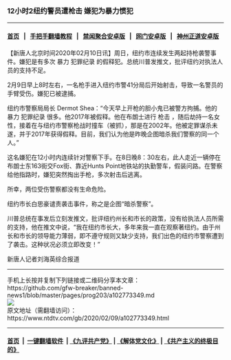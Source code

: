 ### 12小时2纽约警员遭枪击 嫌犯为暴力惯犯
------------------------

#### [首页](https://github.com/gfw-breaker/banned-news1/blob/master/README.md) &nbsp;&nbsp;|&nbsp;&nbsp; [手把手翻墙教程](https://github.com/gfw-breaker/guides/wiki) &nbsp;&nbsp;|&nbsp;&nbsp; [禁闻聚合安卓版](https://github.com/gfw-breaker/bn-android) &nbsp;&nbsp;|&nbsp;&nbsp; [网门安卓版](https://github.com/oGate2/oGate) &nbsp;&nbsp;|&nbsp;&nbsp; [神州正道安卓版](https://github.com/SzzdOgate/update) 



<div><div class="post_content" itemprop="articleBody">
 <p>
  【新唐人北京时间2020年02月10日讯】周日，纽约市连续发生两起持枪袭警事件。嫌犯是有多次
  <ok href="https://www.ntdtv.com/gb/暴力.htm">
   暴力
  </ok>
  <ok href="https://www.ntdtv.com/gb/犯罪纪录.htm">
   犯罪纪录
  </ok>
  的假释犯。总统川普发推文，批评纽约对执法人员的支持不足。
 </p>
 <p>
  2月9日早上8时左右，一名枪手进入纽约市警41分局后开始射击，导致一名警员的手臂受伤。嫌犯已被逮捕。
 </p>
 <p>
  纽约市警察局局长 Dermot Shea：“今天早上开枪的胆小鬼已被警方拘捕。他的
  <ok href="https://www.ntdtv.com/gb/暴力.htm">
   暴力
  </ok>
  <ok href="https://www.ntdtv.com/gb/犯罪纪录.htm">
   犯罪纪录
  </ok>
  很多。他2017年被假释。他在布朗士进行
  <ok href="https://www.ntdtv.com/gb/枪击.htm">
   枪击
  </ok>
  ，随后劫持一名女性，接着在与纽约市警察枪战时撞车（被抓），那是在2002年。他被定罪谋杀未遂，并于2017年获得假释。目前，我们认为他是昨晚企图暗杀我们警察的同一个人。”
 </p>
 <p>
  这名嫌犯在12小时内连续针对警察下手。在8日晚8：30左右，此人走近一辆停在布朗士东163街交Fox街、靠近Hunts Point地铁站的执勤警车，假装问路。在警察给他指路时，嫌犯突然掏出手枪，多次射击后逃离。
 </p>
 <p>
  所幸，两位受伤警察都没有生命危险。
 </p>
 <p>
  纽约市长白思豪谴责袭击事件，称之是企图“暗杀警察”。
 </p>
 <p>
  川普总统在事发后立刻发推文，批评纽约州长和市长的政策，没有给执法人员所需的支持，他在推文中说，“我在纽约市长大，多年来我一直在观察著纽约。由于州长和市长的领导能力薄弱，即不遵守规则又缺少支持，我们出色的纽约市警察遭到了袭击。这种状况必须立即改变！”
 </p>
 <p>
  新唐人记者刘海英综合报道
 </p>
 <div class="single_ad">
 </div>
</div>
</div>
<hr/>
手机上长按并复制下列链接或二维码分享本文章：<br/>
https://github.com/gfw-breaker/banned-news1/blob/master/pages/prog203/a102773349.md <br/>
<a href='https://github.com/gfw-breaker/banned-news1/blob/master/pages/prog203/a102773349.md'><img src='https://github.com/gfw-breaker/banned-news1/blob/master/pages/prog203/a102773349.md.png'/></a> <br/>
原文地址（需翻墙访问）：https://www.ntdtv.com/gb/2020/02/09/a102773349.html


------------------------
#### [首页](https://github.com/gfw-breaker/banned-news1/blob/master/README.md) &nbsp;|&nbsp; [一键翻墙软件](https://github.com/gfw-breaker/nogfw/blob/master/README.md) &nbsp;| [《九评共产党》](https://github.com/gfw-breaker/9ping.md/blob/master/README.md#九评之一评共产党是什么) | [《解体党文化》](https://github.com/gfw-breaker/jtdwh.md/blob/master/README.md) | [《共产主义的终极目的》](https://github.com/gfw-breaker/gczydzjmd.md/blob/master/README.md)


<img src='http://gfw-breaker.win/banned-news/pages/prog203/a102773349.md' width='0px' height='0px'/>